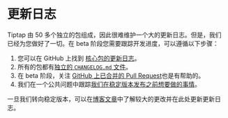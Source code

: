 # 更新日志
Tiptap 由 50 多个独立的包组成，因此很难维护一个大的更新日志。但是，我们已经为您做好了一切。在 beta 阶段您需要跟踪开发进度，可以遵循以下步骤：

1. 您可以在 GitHub 上找到 [核心包的更新日志](https://github.com/ueberdosis/tiptap/blob/main/packages/core/CHANGELOG.md)。
2. 所有的包都有[独立的 `CHANGELOG.md` 文件](https://github.com/ueberdosis/tiptap/blob/main/packages)。
3. 在 beta 阶段，关注 [GitHub 上已合并的 Pull Request](https://github.com/ueberdosis/tiptap/pulls?q=is%3Apr+is%3Aclosed)也是有帮助的。
4. 我们在一个公共问题中跟踪[我们在稳定版本发布之前想要做的事情](https://github.com/ueberdosis/tiptap/issues/2087)。

一旦我们转向稳定版本，可以在[博客文章](/blog)中了解较大的更改并在此处更新更新日志。